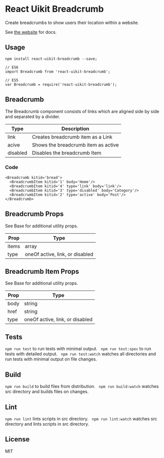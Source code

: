 # React Uikit Breadcrumb

Create breadcrumbs to show users their location within a website.

See [the website](http://otissv.github.io/react-uikit-components) for docs.

## Usage

    npm install react-uikit-breadcrumb --save;

    // ES6
    import Breadcrumb from 'react-uikit-breadcrumb';

    // ES5
    var Breadcrumb = require('react-uikit-breadcrumb');

## Breadcrumb

The Breadcrumb component consists of links which are aligned side by side and separated by a divider.

<table class="uk-table" data-kitid="cj4n6ennj0002akuf3ceexvl0">

<thead>

<tr>

<th>Type</th>

<th>Description</th>

</tr>

</thead>

<tbody>

<tr data-kitid="tablerow-0-cj4n6ennj0002akuf3ceexvl0">

<td colspan="1" data-kitid="tabledata-[0, 0]-cj4n6ennj0002akuf3ceexvl0">link</td>

<td data-kitid="tabledata-[0, 1]-cj4n6ennj0002akuf3ceexvl0">Creates breadcrumb item as a Link</td>

</tr>

<tr data-kitid="tablerow-1-cj4n6ennj0002akuf3ceexvl0">

<td colspan="1" data-kitid="tabledata-[1, 0]-cj4n6ennj0002akuf3ceexvl0">acive</td>

<td data-kitid="tabledata-[1, 1]-cj4n6ennj0002akuf3ceexvl0">Shows the breadcrumb item as active</td>

</tr>

<tr data-kitid="tablerow-2-cj4n6ennj0002akuf3ceexvl0">

<td colspan="1" data-kitid="tabledata-[2, 0]-cj4n6ennj0002akuf3ceexvl0">disabled</td>

<td data-kitid="tabledata-[2, 1]-cj4n6ennj0002akuf3ceexvl0">Disables the breadcrumb Item</td>

</tr>

</tbody>

</table>



### Code

    <Breadcrumb kitid='bread'>
      <BreadcrumbItem kitid='1' body='Home'/>
      <BreadcrumbItem kitid='4' type='link' body='link'/>
      <BreadcrumbItem kitid='3' type='disabled' body='Category'/>
      <BreadcrumbItem kitid='2' type='active' body='Post'/>
    </Breadcrumb>

## Breadcrumb Props

See Base for additional utility props.

<table class="uk-table" data-kitid="cj4n6enoh0004akufwb0sxd0y">

<thead>

<tr>

<th>Prop</th>

<th>Type</th>

</tr>

</thead>

<tbody>

<tr data-kitid="tablerow-0-cj4n6enoh0004akufwb0sxd0y">

<td colspan="1" data-kitid="tabledata-[0, 0]-cj4n6enoh0004akufwb0sxd0y">items</td>

<td data-kitid="tabledata-[0, 1]-cj4n6enoh0004akufwb0sxd0y">array</td>

</tr>

<tr data-kitid="tablerow-1-cj4n6enoh0004akufwb0sxd0y">

<td colspan="1" data-kitid="tabledata-[1, 0]-cj4n6enoh0004akufwb0sxd0y">type</td>

<td data-kitid="tabledata-[1, 1]-cj4n6enoh0004akufwb0sxd0y">oneOf active, link, or disabled</td>

</tr>

</tbody>

</table>

## Breadcrumb Item Props

See Base for additional utility props.

<table class="uk-table" data-kitid="cj4n6enoo0005akufv4wa3pke">

<thead>

<tr>

<th>Prop</th>

<th>Type</th>

</tr>

</thead>

<tbody>

<tr data-kitid="tablerow-0-cj4n6enoo0005akufv4wa3pke">

<td colspan="1" data-kitid="tabledata-[0, 0]-cj4n6enoo0005akufv4wa3pke">body</td>

<td data-kitid="tabledata-[0, 1]-cj4n6enoo0005akufv4wa3pke">string</td>

</tr>

<tr data-kitid="tablerow-1-cj4n6enoo0005akufv4wa3pke">

<td colspan="1" data-kitid="tabledata-[1, 0]-cj4n6enoo0005akufv4wa3pke">href</td>

<td data-kitid="tabledata-[1, 1]-cj4n6enoo0005akufv4wa3pke">string</td>

</tr>

<tr data-kitid="tablerow-2-cj4n6enoo0005akufv4wa3pke">

<td colspan="1" data-kitid="tabledata-[2, 0]-cj4n6enoo0005akufv4wa3pke">type</td>

<td data-kitid="tabledata-[2, 1]-cj4n6enoo0005akufv4wa3pke">oneOf active, link, or disabled</td>

</tr>

</tbody>

</table>

## Tests

`npm run test` to run tests with minimal output.  
`npm run test:spec` to run tests with detailed output.  
`npm run test:watch` watches all directories and run tests with minimal output on file changes.  

## Build
`npm run build` to build files from distribution.  
`npm run build:watch` watches src directory and builds files on changes.  

## Lint
`npm run lint` lints scripts in src directory.  
`npm run lint:watch` watches src directory and lints scripts in src directory.  

## License
MIT
